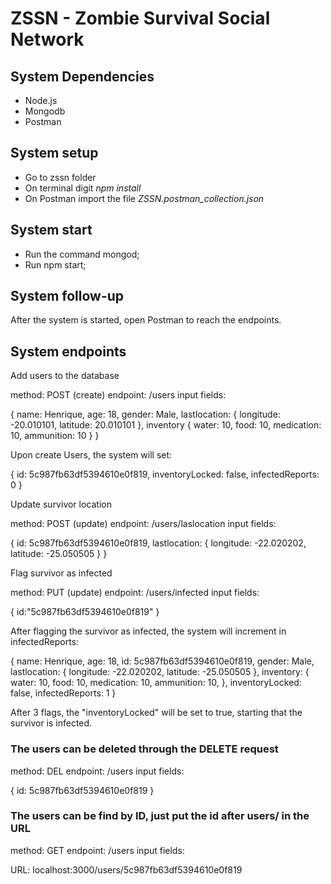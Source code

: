 # ZSSN - Zombie Survival Social Network

## System Dependencies
- Node.js
- Mongodb
- Postman

## System setup
- Go to zssn folder
- On terminal digit *npm install*
- On Postman import the file *ZSSN.postman_collection.json*

## System start
- Run the command mongod;
- Run npm start;

## System follow-up
After the system is started, open Postman to reach the endpoints.

## System endpoints

Add users to the database

method: POST (create)
endpoint: /users
input fields:

{
	name: Henrique,
	age: 18,
	gender: Male,
	lastlocation:
    	{
      	longitude: -20.010101,
	latitude: 20.010101
    	},
	inventory
    	{
     	water: 10,
	food: 10,
	medication: 10,
	ammunition: 10
    	}
}
  
Upon create Users, the system will set:

{
	id: 5c987fb63df5394610e0f819,
	inventoryLocked: false,
	infectedReports: 0
}
  
Update survivor location

method: POST (update)
endpoint: /users/laslocation
input fields:

{
	id: 5c987fb63df5394610e0f819,
	lastlocation:
	{
	longitude: -22.020202,
	latitude: -25.050505
	}
}
	
Flag survivor as infected

method: PUT (update)
endpoint: /users/infected
input fields:

{
	id:"5c987fb63df5394610e0f819"
}
  
After flagging the survivor as infected, the system will increment in infectedReports:

{
	name: Henrique,
	age: 18,
	id: 5c987fb63df5394610e0f819,
	gender: Male,
	lastlocation: 
		{
		longitude: -22.020202,
		latitude: -25.050505
		},
	inventory:
		{
		water: 10,
		food: 10,
		medication: 10,
		ammunition: 10,
		},
	inventoryLocked: false,
	infectedReports: 1
}
  
After 3 flags, the "inventoryLocked" will be set to true, starting that the survivor is infected.

### The users can be deleted through the DELETE request

method: DEL
endpoint: /users
input fields:

{
	id: 5c987fb63df5394610e0f819
}

### The users can be find by ID, just put the id after users/ in the URL

method: GET
endpoint: /users
input fields:

URL: localhost:3000/users/5c987fb63df5394610e0f819
